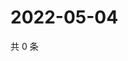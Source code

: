 # 2022-05-04

共 0 条

<!-- BEGIN WEIBO -->
<!-- 最后更新时间 Wed May 04 2022 03:13:13 GMT+0800 (China Standard Time) -->

<!-- END WEIBO -->
